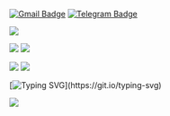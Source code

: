[![Gmail Badge](https://img.shields.io/badge/-Gmail-c14438?style=for-the-badge&logo=Gmail&logoColor=white&link=mailto:guvacode@gmail.com)](mailto:guvacode@gmail.com) 
[![Telegram Badge](https://img.shields.io/badge/-Telegram-grey?style=for-the-badge&logo=telegram&logoColor=white&link=https://t.me/GuvaCode)](https://t.me/GuvaCode) 

![](https://github-profile-summary-cards.vercel.app/api/cards/profile-details?username=guvacode&theme=github) 

![](https://github-profile-summary-cards.vercel.app/api/cards/stats?username=guvacode&theme=github) 
![](https://github-profile-summary-cards.vercel.app/api/cards/productive-time?username=guvacode&theme=github) 

![](https://github-profile-summary-cards.vercel.app/api/cards/repos-per-language?username=guvacode&theme=github) 
![](https://github-profile-summary-cards.vercel.app/api/cards/most-commit-language?username=guvacode&theme=github) 

[![Typing SVG](https://readme-typing-svg.herokuapp.com?color=%2340c463&width=500&height=30&lines=I+love+Pascal+and+have+been+programming;in+it+for+more+than+30+years.)](https://git.io/typing-svg)

![](https://komarev.com/ghpvc/?username=guvacode&style=flat-square)


